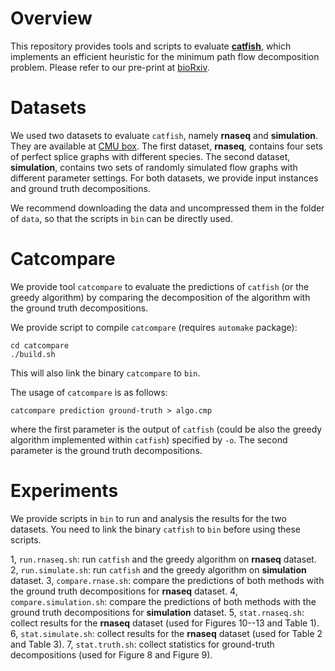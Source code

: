 # Overview

This repository provides tools and scripts to evaluate
[**catfish**](https://github.com/Kingsford-Group/catfish), which implements an efficient
heuristic for the minimum path flow decomposition problem.
Please refer to our pre-print at [bioRxiv](https://www.biorxiv.org/content/early/2016/11/16/087759).

# Datasets
We used two datasets to evaluate `catfish`, namely **rnaseq** and **simulation**.
They are available at [CMU box](https://cmu.app.box.com/s/p687exyr279wny7fb2rb36wifvavvu3f).
The first dataset, **rnaseq**, contains four sets of perfect splice graphs with different species.
The second dataset, **simulation**, contains two sets of randomly simulated flow graphs with
different parameter settings. For both datasets, we provide input instances and ground truth 
decompositions.

We recommend downloading the data and uncompressed them in the folder of `data`, so
that the scripts in `bin` can be directly used.

# Catcompare
We provide tool `catcompare` to evaluate the predictions of `catfish` (or the greedy algorithm)
by comparing the decomposition of the algorithm with the ground truth decompositions.

We provide script to compile `catcompare` (requires `automake` package):
```
cd catcompare
./build.sh
```
This will also link the binary `catcompare` to `bin`.

The usage of `catcompare` is as follows:
```
catcompare prediction ground-truth > algo.cmp
```
where the first parameter is the output of `catfish` (could be also the greedy algorithm
implemented within `catfish`) specified by `-o`. The second parameter is
the ground truth decompositions. 

# Experiments

We provide scripts in `bin` to run and analysis the results for the two datasets.
You need to link the binary `catfish` to `bin` before using these scripts.

1, `run.rnaseq.sh`: run `catfish` and the greedy algorithm on **rnaseq** dataset.
2, `run.simulate.sh`: run `catfish` and the greedy algorithm on **simulation** dataset.
3, `compare.rnase.sh`: compare the predictions of both methods with the ground truth decompositions for **rnaseq** dataset.
4, `compare.simulation.sh`: compare the predictions of both methods with the ground truth decompositions for **simulation** dataset.
5, `stat.rnaseq.sh`: collect results for the **rnaseq** dataset (used for Figures 10--13 and Table 1).
6, `stat.simulate.sh`: collect results for the **rnaseq** dataset (used for Table 2 and Table 3).
7, `stat.truth.sh`: collect statistics for ground-truth decompositions (used for Figure 8 and Figure 9).
